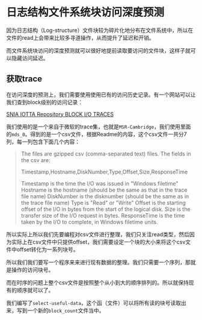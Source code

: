 # 日志结构文件系统块访问深度预测

因为日志结构（Log-structure）文件块较为碎片化地分布在文件系统中，所以在文件的read上会带来比较多寻道操作，从而提升了延迟和开销。

而文件系统块访问的深度预测就可以很好地提前读取要访问的文件块，这样子就可以隐藏访问延迟。

## 获取trace

在访问深度的预测上，我们需要使用使用已有的访问历史记录。有一个网站可以让我们查到block级别的访问记录：

[SNIA IOTTA Repository BLOCK I/O TRACES](http://iotta.snia.org/tracetypes/3)

我们使用的是一个来自于微软的trace集，也就是`MSR-Cambridge`，我们使用里面的`mds_0`。得到的是一个csv文件，根据Readme的内容，这个csv文件一共分7列，每一列包含下面几个内容：

> The files are gzipped csv (comma-separated text) files. The fields in
> the csv are:
>
> Timestamp,Hostname,DiskNumber,Type,Offset,Size,ResponseTime
>
> Timestamp is the time the I/O was issued in "Windows filetime"
> Hostname is the hostname (should be the same as that in the trace file name)
> DiskNumber is the disknumber (should be the same as in the trace file name)
> Type is "Read" or "Write"
> Offset is the starting offset of the I/O in bytes from the start of the logical
> disk.
> Size is the transfer size of the I/O request in bytes.
> ResponseTime is the time taken by the I/O to complete, in Windows filetime
> units.

所以实际上所以我们先要编程对csv文件进行整理，我们只关注read类型，然后因为实际上在csv文件中只提供offset，我们需要设定一个块的大小来将这个csv文件中offset转化为一系列块号。

所以我们我们要写一个程序来来进行现有数据的整理。我们只需要一个序列，那就是操作的访问块号。

而在时序的问题上整个csv文件是按照整个从小到大的顺序排列的。所以就保持现有的顺序就可以了。

我们编写了`select-useful-data`，这个函（文件）可以将所有读的块号读取出来，写到一个新的`block_count`文件当中。




